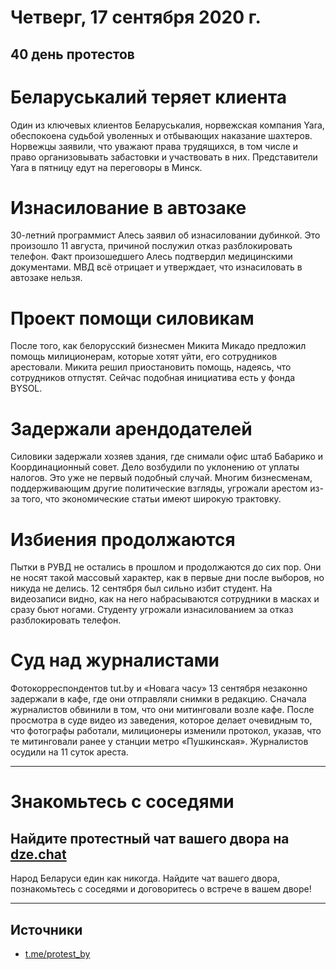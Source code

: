 # Четверг, 17 сентября 2020 г.
## 40 день протестов

# Беларуськалий теряет клиента

Один из ключевых клиентов Беларуськалия, норвежская компания Yara, обеспокоена судьбой уволенных и отбывающих наказание шахтеров. Норвежцы заявили, что уважают права трудящихся, в том числе и право организовывать забастовки и участвовать в них. Представители Yara в пятницу едут на переговоры в Минск.

# Изнасилование в автозаке

30-летний программист Алесь заявил об изнасиловании дубинкой. Это произошло 11 августа, причиной послужил отказ разблокировать телефон. Факт произошедшего Алесь подтвердил медицинскими документами. МВД всё отрицает и утверждает, что изнасиловать в автозаке нельзя.

# Проект помощи силовикам 

После того, как белорусский бизнесмен Микита Микадо предложил помощь милиционерам, которые хотят уйти, его сотрудников арестовали. Микита решил приостановить помощь, надеясь, что сотрудников отпустят. Сейчас подобная инициатива есть у фонда BYSOL.

# Задержали арендодателей

Силовики задержали хозяев здания, где снимали офис штаб Бабарико и Координационный совет. Дело возбудили по уклонению от уплаты налогов. Это уже не первый подобный случай. Многим бизнесменам, поддерживающим другие политические взгляды, угрожали арестом из-за того, что экономические статьи имеют широкую трактовку.

# Избиения продолжаются

Пытки в РУВД не остались в прошлом и продолжаются до сих пор. Они не носят такой массовый характер, как в первые дни после выборов, но никуда не делись. 12 сентября был сильно избит студент. На видеозаписи видно, как на него набрасываются сотрудники в масках и сразу бьют ногами. Студенту угрожали изнасилованием за отказ разблокировать телефон.

# Суд над журналистами

Фотокорреспондентов tut.by и «Новага часу» 13 сентября незаконно задержали в кафе, где они отправляли снимки в редакцию. Сначала журналистов обвинили в том, что они митинговали возле кафе. После просмотра в суде видео из заведения, которое делает очевидным то, что фотографы работали, милиционеры изменили протокол, указав, что те митинговали ранее у станции метро «Пушкинская». Журналистов осудили на 11 суток ареста.

---

# Знакомьтесь с соседями

## Найдите протестный чат вашего двора на [dze.chat](https://dze.chat)

Народ Беларуси един как никогда. Найдите чат вашего двора, познакомьтесь с соседями и договоритесь о встрече в вашем дворе\!


---

## Источники 

- [t.me/protest\_by](https://t.me/protest_by)
